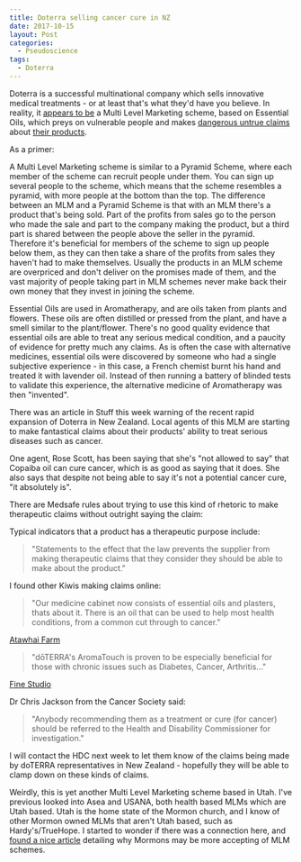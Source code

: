 ```yaml
---
title: Doterra selling cancer cure in NZ
date: 2017-10-15
layout: Post
categories:
  - Pseudoscience
tags:
  - Doterra
---
```


Doterra is a successful multinational company which sells innovative medical treatments - or at least that's what they'd have you believe. In reality, it [appears to be](https://sciencebasedmedicine.org/doterra-multilevel-marketing-of-essential-oils/) a Multi Level Marketing scheme, based on Essential Oils, which preys on vulnerable people and makes [dangerous untrue claims](https://www.stuff.co.nz/national/health/97569498/essential-oil-sellers-believe-they-have-a-cure-for-cancer) about [their products](https://skeptoid.com/blog/2013/02/02/essential-oils-a-perfect-example-of-alternative-medicine-exaggeration/).

<!-- more -->

As a primer:

A Multi Level Marketing scheme is similar to a Pyramid Scheme, where each member of the scheme can recruit people under them. You can sign up several people to the scheme, which means that the scheme resembles a pyramid, with more people at the bottom than the top. The difference between an MLM and a Pyramid Scheme is that with an MLM there's a product that's being sold. Part of the profits from sales go to the person who made the sale and part to the company making the product, but a third part is shared between the people above the seller in the pyramid. Therefore it's beneficial for members of the scheme to sign up people below them, as they can then take a share of the profits from sales they haven't had to make themselves. Usually the products in an MLM scheme are overpriced and don't deliver on the promises made of them, and the vast majority of people taking part in MLM schemes never make back their own money that they invest in joining the scheme.

Essential Oils are used in Aromatherapy, and are oils taken from plants and flowers. These oils are often distilled or pressed from the plant, and have a smell similar to the plant/flower. There's no good quality evidence that essential oils are able to treat any serious medical condition, and a paucity of evidence for pretty much any claims. As is often the case with alternative medicines, essential oils were discovered by someone who had a single subjective experience - in this case, a French chemist burnt his hand and treated it with lavender oil. Instead of then running a battery of blinded tests to validate this experience, the alternative medicine of Aromatherapy was then "invented".

There was an article in Stuff this week warning of the recent rapid expansion of Doterra in New Zealand. Local agents of this MLM are starting to make fantastical claims about their products' ability to treat serious diseases such as cancer.

One agent, Rose Scott, has been saying that she's "not allowed to say" that Copaiba oil can cure cancer, which is as good as saying that it does. She also says that despite not being able to say it's not a potential cancer cure, "it absolutely is".

There are Medsafe rules about trying to use this kind of rhetoric to make therapeutic claims without outright saying the claim:

Typical indicators that a product has a therapeutic purpose include:

> "Statements to the effect that the law prevents the supplier from making therapeutic claims that they consider they should be able to make about the product."

I found other Kiwis making claims online:

> "Our medicine cabinet now consists of essential oils and plasters, thats about it. There is an oil that can be used to help most health conditions, from a common cut through to cancer."

[Atawhai Farm](http://www.atawhaifarm.co.nz/doterra-essential-oils)

> "dōTERRA's AromaTouch is proven to be especially beneficial for those with chronic issues such as Diabetes, Cancer, Arthritis..."

[Fine Studio](https://www.finestudionz.com/aromatouch)

Dr Chris Jackson from the Cancer Society said:

> "Anybody recommending them as a treatment or cure (for cancer) should be referred to the Health and Disability Commissioner for investigation."

I will contact the HDC next week to let them know of the claims being made by doTERRA representatives in New Zealand - hopefully they will be able to clamp down on these kinds of claims.

Weirdly, this is yet another Multi Level Marketing scheme based in Utah. I've previous looked into Asea and USANA, both health based MLMs which are Utah based. Utah is the home state of the Mormon church, and I know of other Mormon owned MLMs that aren't Utah based, such as Hardy's/TrueHope. I started to wonder if there was a connection here, and [found a nice article](https://religionnews.com/2017/06/20/10-reasons-mormons-dominate-multi-level-marketing-companies/) detailing why Mormons may be more accepting of MLM schemes.
